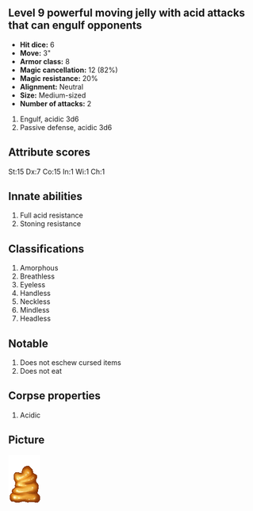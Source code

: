 ## Level 9 powerful moving jelly with acid attacks that can engulf opponents

- **Hit dice:** 6
- **Move:** 3"
- **Armor class:** 8
- **Magic cancellation:** 12 (82%)
- **Magic resistance:** 20%
- **Alignment:** Neutral
- **Size:** Medium-sized
- **Number of attacks:** 2
1. Engulf, acidic 3d6
2. Passive defense, acidic 3d6

## Attribute scores

St:15 Dx:7 Co:15 In:1 Wi:1 Ch:1

## Innate abilities

1. Full acid resistance
2. Stoning resistance

## Classifications

1. Amorphous
2. Breathless
3. Eyeless
4. Handless
5. Neckless
6. Mindless
7. Headless

## Notable

1. Does not eschew cursed items
2. Does not eat

## Corpse properties

1. Acidic

## Picture

![Ochre jelly](https://github.com/hyvanmielenpelit/GnollHackTileSet/blob/main/Monsters/ochre_jelly/ochre_jelly.png)
